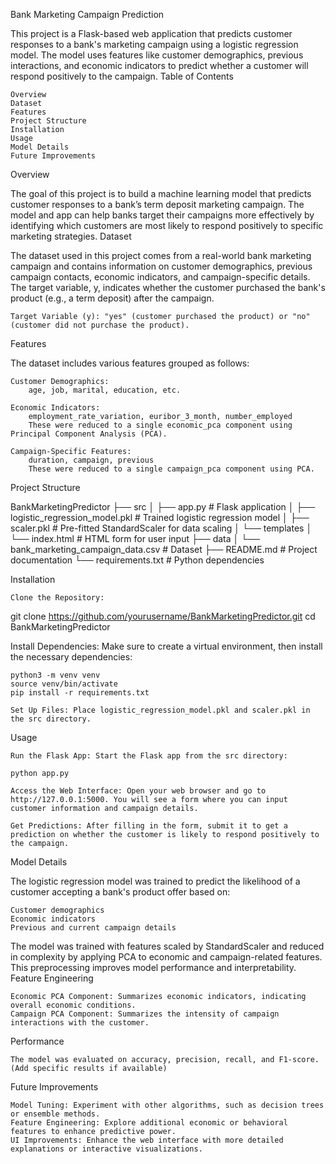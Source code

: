 Bank Marketing Campaign Prediction

This project is a Flask-based web application that predicts customer responses to a bank's marketing campaign using a logistic regression model. The model uses features like customer demographics, previous interactions, and economic indicators to predict whether a customer will respond positively to the campaign.
Table of Contents

    Overview
    Dataset
    Features
    Project Structure
    Installation
    Usage
    Model Details
    Future Improvements

Overview

The goal of this project is to build a machine learning model that predicts customer responses to a bank’s term deposit marketing campaign. The model and app can help banks target their campaigns more effectively by identifying which customers are most likely to respond positively to specific marketing strategies.
Dataset

The dataset used in this project comes from a real-world bank marketing campaign and contains information on customer demographics, previous campaign contacts, economic indicators, and campaign-specific details. The target variable, y, indicates whether the customer purchased the bank's product (e.g., a term deposit) after the campaign.

    Target Variable (y): "yes" (customer purchased the product) or "no" (customer did not purchase the product).

Features

The dataset includes various features grouped as follows:

    Customer Demographics:
        age, job, marital, education, etc.

    Economic Indicators:
        employment_rate_variation, euribor_3_month, number_employed
        These were reduced to a single economic_pca component using Principal Component Analysis (PCA).

    Campaign-Specific Features:
        duration, campaign, previous
        These were reduced to a single campaign_pca component using PCA.

Project Structure

BankMarketingPredictor
├── src
│   ├── app.py               # Flask application
│   ├── logistic_regression_model.pkl  # Trained logistic regression model
│   ├── scaler.pkl           # Pre-fitted StandardScaler for data scaling
│   └── templates
│       └── index.html       # HTML form for user input
├── data
│   └── bank_marketing_campaign_data.csv  # Dataset
├── README.md                # Project documentation
└── requirements.txt         # Python dependencies

Installation

    Clone the Repository:

git clone https://github.com/yourusername/BankMarketingPredictor.git
cd BankMarketingPredictor

Install Dependencies: Make sure to create a virtual environment, then install the necessary dependencies:

    python3 -m venv venv
    source venv/bin/activate
    pip install -r requirements.txt

    Set Up Files: Place logistic_regression_model.pkl and scaler.pkl in the src directory.

Usage

    Run the Flask App: Start the Flask app from the src directory:

    python app.py

    Access the Web Interface: Open your web browser and go to http://127.0.0.1:5000. You will see a form where you can input customer information and campaign details.

    Get Predictions: After filling in the form, submit it to get a prediction on whether the customer is likely to respond positively to the campaign.

Model Details

The logistic regression model was trained to predict the likelihood of a customer accepting a bank's product offer based on:

    Customer demographics
    Economic indicators
    Previous and current campaign details

The model was trained with features scaled by StandardScaler and reduced in complexity by applying PCA to economic and campaign-related features. This preprocessing improves model performance and interpretability.
Feature Engineering

    Economic PCA Component: Summarizes economic indicators, indicating overall economic conditions.
    Campaign PCA Component: Summarizes the intensity of campaign interactions with the customer.

Performance

    The model was evaluated on accuracy, precision, recall, and F1-score. (Add specific results if available)

Future Improvements

    Model Tuning: Experiment with other algorithms, such as decision trees or ensemble methods.
    Feature Engineering: Explore additional economic or behavioral features to enhance predictive power.
    UI Improvements: Enhance the web interface with more detailed explanations or interactive visualizations.
